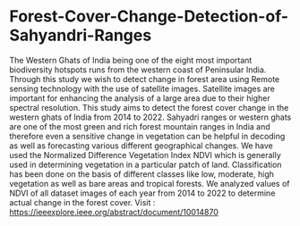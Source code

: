 # Forest-Cover-Change-Detection-of-Sahyandri-Ranges
The Western Ghats of India being one of the eight most important biodiversity hotspots runs from the western coast of Peninsular India. Through this study we wish to detect change in forest area using Remote sensing technology with the use of satellite images. Satellite images are important for enhancing the analysis of a large area due to their higher spectral resolution. This study aims to detect the forest cover change in the western ghats of India from 2014 to 2022. Sahyadri ranges or western ghats are one of the most green and rich forest mountain ranges in India and therefore even a sensitive change in vegetation can be helpful in decoding as well as forecasting various different geographical changes. We have used the Normalized Difference Vegetation Index NDVI which is generally used in determining vegetation in a particular patch of land. Classification has been done on the basis of different classes  like low, moderate, high vegetation as well as bare areas and tropical forests. We analyzed values of NDVI of all dataset images of each year from 2014 to 2022 to determine actual change in the forest cover.
Visit : https://ieeexplore.ieee.org/abstract/document/10014870
